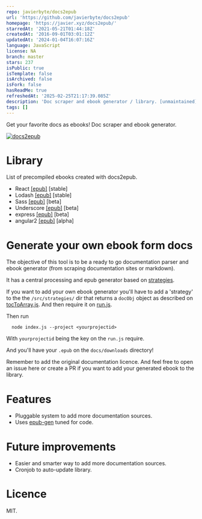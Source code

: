 ```yaml
---
repo: javierbyte/docs2epub
url: 'https://github.com/javierbyte/docs2epub'
homepage: 'https://javier.xyz/docs2epub/'
starredAt: '2021-05-21T01:44:18Z'
createdAt: '2016-09-01T03:01:12Z'
updatedAt: '2024-01-04T16:07:16Z'
language: JavaScript
license: NA
branch: master
stars: 237
isPublic: true
isTemplate: false
isArchived: false
isFork: false
hasReadMe: true
refreshedAt: '2025-02-25T21:17:39.085Z'
description: 'Doc scraper and ebook generator / library. [unmaintained]'
tags: []
---
```


Get your favorite docs as ebooks!
Doc scraper and ebook generator.

[![docs2epub](docs/og.jpg)](http://javier.xyz/docs2epub/)

# Library
List of precompiled ebooks created with docs2epub.

* React [[epub]](http://javier.xyz/docs2epub/download/react.epub) [stable]
* Lodash [[epub]](http://javier.xyz/docs2epub/download/lodash.epub) [stable]
* Sass [[epub]](http://javier.xyz/docs2epub/download/sass.epub) [beta]
* Underscore [[epub]](http://javier.xyz/docs2epub/download/underscore.epub) [beta]
* express [[epub]](http://javier.xyz/docs2epub/download/express.epub) [beta]
* angular2 [[epub]](http://javier.xyz/docs2epub/download/angular2.epub) [alpha]

# Generate your own ebook form docs
The objective of this tool is to be a ready to go documentation parser and ebook generator (from scraping documentation sites or markdown).

It has a central processing and epub generator based on [strategies](https://github.com/javierbyte/docs2epub/tree/master/src/strategies).

If you want to add your own ebook generator you'll have to add a 'strategy' to the the `/src/strategies/` dir that returns  a `docObj` object as described on [tocToArray.js](https://github.com/javierbyte/docs2epub/blob/master/src/tocToArray.js). And then require it on [run.js](https://github.com/javierbyte/docs2epub/blob/master/src/run.js#L3).

Then run
```
  node index.js --project <yourprojectid>
```

With `yourprojectid` being the key on the `run.js` require.

And you'll have your `.epub` on the `docs/downloads` directory!

Remember to add the original documentation licence. And feel free to open an issue here or create a PR if you want to add your generated ebook to the library.

# Features
* Pluggable system to add more documentation sources.
* Uses [epub-gen](https://github.com/cyrilis/epub-gen) tuned for code.

# Future improvements
* Easier and smarter way to add more documentation sources.
* Cronjob to auto-update library.

# Licence
MIT.
